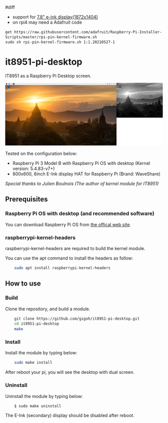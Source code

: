 #diff

- support for [7.8" e-ink display(1872x1404)](https://www.waveshare.com/wiki/7.8inch_e-Paper_HAT)
- on rpi4 may need a Adafruit code
```
get https://raw.githubusercontent.com/adafruit/Raspberry-Pi-Installer-Scripts/master/rpi-pin-kernel-firmware.sh
sudo sh rpi-pin-kernel-firmware.sh 1:1.20210527-1
```

# it8951-pi-desktop

IT8951 as a Raspberry Pi Desktop screen.

![Screenshot](screenshot.png)

Tested on the configuration below:
- Raspberry Pi 3 Model B with Raspberry Pi OS with desktop (Kernel version: 5.4.83-v7+)
- 800x600, 6inch E-Ink display HAT for Raspberry Pi (Brand: WaveShare)

*Special thanks to Julien Boulnois (The author of kernel module for IT8951)*

## Prerequisites

### Raspberry Pi OS with desktop (and recommended software)

You can download Raspberry Pi OS from [the offical web site](https://www.raspberrypi.org/software/operating-systems/#raspberry-pi-os-32-bit).

### raspberrypi-kernel-headers

raspberrypi-kernel-headers are required to build the kernel module.

You can use the apt command to install the headers as follow:

```bash
	sudo apt install raspberrypi-kernel-headers
```

## How to use

### Build

Clone the repository, and build a module.

```bash
	git clone https://github.com/gigoh/it8951-pi-desktop.git
	cd it8951-pi-desktop
	make
```

### Install

Install the module by typing below:

```bash
	sudo make install
``` 

After reboot your pi, you will see the desktop with dual screen.

### Uninstall

Uninstall the module by typing below:

```bash
	$ sudo make uninstall
```

The E-Ink (secondary) display should be disabled after reboot.
